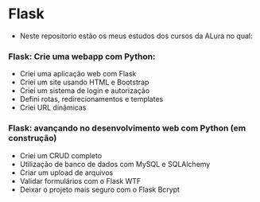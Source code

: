 # Flask

- Neste repositorio estão os meus estudos dos cursos da ALura no qual:

### Flask: Crie uma webapp com Python:

* Criei uma aplicação web com Flask
* Criei um site usando HTML e Bootstrap
* Criei um sistema de login e autorização
* Defini rotas, redirecionamentos e templates
* Criei URL dinâmicas

### Flask: avançando no desenvolvimento web com Python (em construção)

* Criei um CRUD completo
* Utilização de banco de dados com MySQL e SQLAlchemy
* Criar um upload de arquivos
* Validar formulários com o Flask WTF
* Deixar o projeto mais seguro com o Flask Bcrypt
